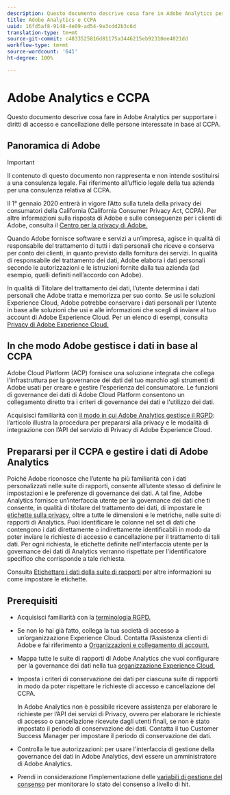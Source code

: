 ```yaml
---
description: Questo documento descrive cosa fare in Adobe Analytics per supportare i diritti di accesso e cancellazione delle persone interessate in base al CCPA.
title: Adobe Analytics e CCPA
uuid: 16fd5af8-9148-4e09-ad54-9e3cdd2b3c6d
translation-type: tm+mt
source-git-commit: c4833525816d81175a3446215eb92310ee4021dd
workflow-type: tm+mt
source-wordcount: '641'
ht-degree: 100%

---
```



# Adobe Analytics e CCPA

Questo documento descrive cosa fare in Adobe Analytics per supportare i diritti di accesso e cancellazione delle persone interessate in base al CCPA.

## Panoramica di Adobe

>[!IMPORTANT]
>
>Il contenuto di questo documento non rappresenta e non intende sostituirsi a una consulenza legale. Fai riferimento all’ufficio legale della tua azienda per una consulenza relativa al CCPA.

Il 1° gennaio 2020 entrerà in vigore l’Atto sulla tutela della privacy dei consumatori della California (California Consumer Privacy Act, CCPA). Per altre informazioni sulla risposta di Adobe e sulle conseguenze per i clienti di Adobe, consulta il [Centro per la privacy di Adobe.](https://www.adobe.com/it/privacy.html)

Quando Adobe fornisce software e servizi a un’impresa, agisce in qualità di responsabile del trattamento di tutti i dati personali che riceve e conserva per conto dei clienti, in quanto previsto dalla fornitura dei servizi. In qualità di responsabile del trattamento dei dati, Adobe elabora i dati personali secondo le autorizzazioni e le istruzioni fornite dalla tua azienda (ad esempio, quelli definiti nell’accordo con Adobe).

In qualità di Titolare del trattamento dei dati, l’utente determina i dati personali che Adobe tratta e memorizza per suo conto. Se usi le soluzioni Experience Cloud, Adobe potrebbe conservare i dati personali per l’utente in base alle soluzioni che usi e alle informazioni che scegli di inviare al tuo account di Adobe Experience Cloud. Per un elenco di esempi, consulta [Privacy di Adobe Experience Cloud.](https://www.adobe.com/it/privacy/experience-cloud.html#collect)

## In che modo Adobe gestisce i dati in base al CCPA

Adobe Cloud Platform (ACP) fornisce una soluzione integrata che collega l&#39;infrastruttura per la governance dei dati del tuo marchio agli strumenti di Adobe usati per creare e gestire l&#39;esperienza del consumatore. Le funzioni di governance dei dati di Adobe Cloud Platform consentono un collegamento diretto tra i criteri di governance dei dati e l&#39;utilizzo dei dati.

Acquisisci familiarità con [il modo in cui Adobe Analytics gestisce il RGPD](https://www.adobe.com/data-analytics-cloud/analytics/general-data-protection-regulation.html): l’articolo illustra la procedura per prepararsi alla privacy e le modalità di integrazione con l’API del servizio di Privacy di Adobe Experience Cloud.

## Prepararsi per il CCPA e gestire i dati di Adobe Analytics

Poiché Adobe riconosce che l’utente ha più familiarità con i dati personalizzati nelle suite di rapporti, consente all’utente stesso di definire le impostazioni e le preferenze di governance dei dati.
A tal fine, Adobe Analytics fornisce un’interfaccia utente per la governance dei dati che ti consente, in qualità di titolare del trattamento dei dati, di impostare le [etichette sulla privacy](/help/admin/c-data-governance/gdpr-labels.md#data-governance-labels), oltre a tutte le dimensioni e le metriche, nelle suite di rapporti di Analytics. Puoi identificare le colonne nel set di dati che contengono i dati direttamente o indirettamente identificabili in modo da poter inviare le richieste di accesso e cancellazione per il trattamento di tali dati. Per ogni richiesta, le etichette definite nell&#39;interfaccia utente per la governance dei dati di Analytics verranno rispettate per l&#39;identificatore specifico che corrisponde a tale richiesta.

Consulta [Etichettare i dati della suite di rapporti](/help//admin/c-data-governance/gdpr-setup-reportsuite.md) per altre informazioni su come impostare le etichette.

## Prerequisiti

* Acquisisci familiarità con la [terminologia RGPD.](/help/admin/c-data-governance/gdpr-terminology.md)
* Se non lo hai già fatto, collega la tua società di accesso a un’organizzazione Experience Cloud. Contatta l’Assistenza clienti di Adobe e fai riferimento a [Organizzazioni e collegamento di account.](https://docs.adobe.com/content/help/it-IT/core-services/interface/manage-users-and-products/organizations.html)
* Mappa tutte le suite di rapporti di Adobe Analytics che vuoi configurare per la governance dei dati nella tua [organizzazione Experience Cloud.](https://docs.adobe.com/content/help/it-IT/core-services/interface/about-core-services/report-suite-mapping.html)
* Imposta i criteri di conservazione dei dati per ciascuna suite di rapporti in modo da poter rispettare le richieste di accesso e cancellazione del CCPA.

   In Adobe Analytics non è possibile ricevere assistenza per elaborare le richieste per l’API dei servizi di Privacy, ovvero per elaborare le richieste di accesso o cancellazione ricevute dagli utenti finali, se non è stato impostato il periodo di conservazione dei dati. Contatta il tuo Customer Success Manager per impostare il periodo di conservazione dei dati.

* Controlla le tue autorizzazioni: per usare l&#39;interfaccia di gestione della governance dei dati in Adobe Analytics, devi essere un amministratore di Adobe Analytics.
* Prendi in considerazione l’implementazione delle [variabili di gestione del consenso](/help/admin/c-data-governance/consent-variables.md) per monitorare lo stato del consenso a livello di hit.
